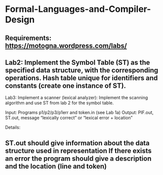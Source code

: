 # Formal-Languages-and-Compiler-Design
Requirements: https://motogna.wordpress.com/labs/
---------------------------------------------------------------------------------------------------------------------------------------------
Lab2:  Implement the Symbol Table (ST) as the specified data structure, with the corresponding operations.
Hash table unique for identifiers and constants (create one instance of  ST).
---------------------------------------------------------------------------------------------------------------------------------------------
Lab3: Implement a scanner (lexical analyzer): Implement the scanning algorithm and use ST from lab 2 for the symbol table.

Input: Programs p1/p2/p3/p1err and token.in (see Lab 1a)
Output: PIF.out, ST.out, message “lexically correct” or “lexical error + location”

Details:

ST.out should give information about the data structure used in representation
If there exists an error the program should give a description and the location (line and token)
---------------------------------------------------------------------------------------------------------------------------------------------




